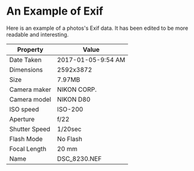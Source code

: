 # An Example of Exif

Here is an example of a photos's Exif data. It has been edited to be more readable and interesting.

|Property|Value|
|--------|------|
|Date Taken|2017-01-05-9:54 AM|
|Dimensions|2592x3872|
|Size|7.97MB|
|Camera maker|NIKON CORP.|
|Camera model|NIKON D80|
|ISO speed|ISO-200|
|Aperture|f/22|
|Shutter Speed|1/20sec|
|Flash Mode|No Flash|
|Focal Length|20 mm|
|Name|DSC_8230.NEF|

